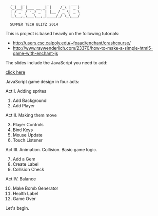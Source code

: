 ```
   _    _          _      _   ___ 
  (_)__| |___ __ _| |    /_\ | _ )
  | / _` / -_) _` | |__ / _ \| _ \
  |_\__,_\___\__,_|____/_/ \_\___/

  SUMMER TECH BLITZ 2014
```
This is project is based heavily on the following tutorials:
+  http://users.csc.calpoly.edu/~foaad/enchant/crashcourse/
+  http://www.raywenderlich.com/23370/how-to-make-a-simple-html5-game-with-enchant-js

The slides include the JavaScript you need to add:

[click here](https://docs.google.com/presentation/d/1uL24ggXEyB_Q4hoOXTanqffEVUO1nHxhtiwugz14KG0/edit?usp=sharing)

JavaScript game design in four acts:

Act I. Adding sprites

01.  Add Background
02.  Add Player

Act II. Making them move

03.  Player Controls
04.  Bind Keys
05.  Mouse Update
06.  Touch Listener

Act III. Animation. Collision. Basic game logic.

07.  Add a Gem
08.  Create Label
09.  Collision Check

Act IV. Balance

10.  Make Bomb Generator
11.  Health Label
12.  Game Over

Let's begin.